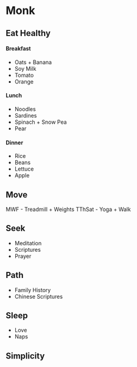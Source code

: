 # Monk

## Eat Healthy

#### Breakfast
* Oats + Banana
* Soy Milk
* Tomato
* Orange

#### Lunch
* Noodles
* Sardines
* Spinach + Snow Pea
* Pear

#### Dinner
* Rice
* Beans
* Lettuce
* Apple

## Move
MWF - Treadmill + Weights
TThSat - Yoga + Walk 

## Seek
* Meditation
* Scriptures
* Prayer

## Path
* Family History
* Chinese Scriptures

## Sleep
* Love
* Naps

## Simplicity


